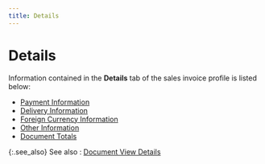 ```yaml
---
title: Details
---
```


# Details


Information contained in the **Details** tab of the sales invoice profile is listed below:

- [Payment Information]({{site.sp_baseurl}}/misc/payment_information_sales_invoices_step_by_step.html)
- [Delivery Information]({{site.sp_baseurl}}/misc/delivery_information_sales_invoices_step_by_step.html)
- [Foreign Currency Information]({{site.sp_baseurl}}/misc/foreign_currency_information_sales_invoices_step_by_step.html)
- [Other Information]({{site.sp_baseurl}}/misc/other_information_sales_invoices_step_by_step.html)
- [Document Totals]({{site.sp_baseurl}}/misc/document_totals_sales_invoices_step_by_step.html)



{:.see_also}
See also
: [Document View Details]({{site.sp_baseurl}}/misc/document_view_details_sales_invoices_step_by_step.html)
